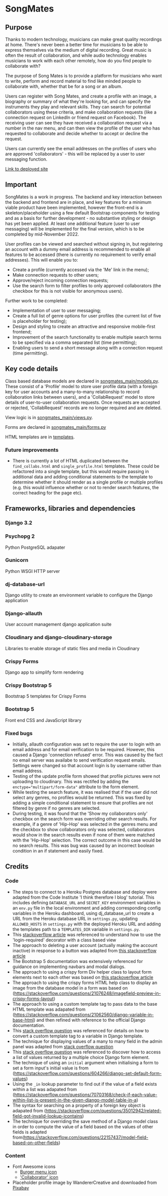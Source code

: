 # SongMates

## Purpose

Thanks to modern technology, musicians can make great quality recordings at home. There's never been a better time for musicians to be able to express themselves via the 
medium of digital recording. Great music is often the result of collaboration, and while audio technology enables musicians to work with each other remotely, how do you find people to collaborate with?
 
The purpose of Song Mates is to provide a platform for musicians who want to write, perform and record material to find like minded people to collaborate with, whether that be for a song or an album.

Users can register with Song Mates, and create a profile with an image, a biography or summary of what they're looking for, and can specify the instruments they play and relevant skills. They can search for potential collaborators using these criteria, and make collaboration requests (like a connection request on LinkedIn or friend request on Facebook). The receiving user can see they have received a collaboration request via a number in the nav menu, and can then view the profile of the user who has requested to collaborate and decide whether to accept or decline the request. 

Users can currently see the email addresses on the profiles of users who are approved 'collaborators' - this will be replaced by a user to user messaging function.

[Link to deployed site](https://songmates.herokuapp.com/)

## **Important**

SongMates is a work in progress. The backend and key interaction between the backend and frontend are in place, and key features for a minimum viable product have been implemented, however the front-end is a skeleton/placeholder using a few default Bootstrap components for testing and as a basis for further development - no substantive styling or design has yet been applied. At least one additional feature (user to user messaging) will be implemented for the final version, which is to be completed by mid-November 2022.

User profiles can be viewed and searched without signing in, but registering an account with a dummy email address is recommended to enable all features to be accessed (there is currently no requirement to verify email addresses). This will enable you to:

- Create a profile (currently accessed via the 'Me' link in the menu);
- Make connection requests to other users;
- Approve/reject incoming connection requests;
- Use the search form to filter profiles to only approved collaborators (the checkbox for this is not visible for anonymous users).

Further work to be completed:

- Implementation of user to user messaging;
- Create a full list of genre options for user profiles (the current list of five is placeholder for testing);
- Design and styling to create an attractive and responsive mobile-first frontend;
- Improvement of the search functionality to enable multiple search terms to be specified via a comma separated list (time permitting);
- Enabling users to send a short message along with a connection request (time permitting).

## Key code details

Class based database models are declared in [songmates_main/models.py](https://github.com/andy-guttridge/song-mates/blob/a391de9ce36a807fb7125c7e3f413a86d03d08bf/songmates_main/models.py). These consist of a 'Profile' model to store user profile data (with a foreign key for user accounts and a many-to-many relationship to record collaboration links between users), and a 'CollabRequest' model to store details of user-to-user collaboration requests. Once requests are accepted or rejected, 'CollabRequest' records are no longer required and are deleted.

View logic is in [songmates_main/views.py](https://github.com/andy-guttridge/song-mates/blob/a391de9ce36a807fb7125c7e3f413a86d03d08bf/songmates_main/views.py).

Forms are declared in [songmates_main/forms.py](https://github.com/andy-guttridge/song-mates/blob/a391de9ce36a807fb7125c7e3f413a86d03d08bf/songmates_main/forms.py)

HTML templates  are in [templates](https://github.com/andy-guttridge/song-mates/blob/a391de9ce36a807fb7125c7e3f413a86d03d08bf/templates).

### Future improvements

- There is currently a lot of HTML duplicated between the `find_collabs.html` and `single_profile.html` templates. These could be refactored into a single template, but this would require passing in additional data and adding conditional statements to the template to determine whether it should render as a single profile or multiple profiles (e.g. this would influence whether or not to render search features, the correct heading for the page etc).

## Frameworks, libraries and dependencies

### Django 3.2

### Psychopg 2
Python PostgreSQL adapater

### Gunicorn
Python WSGI HTTP server

### dj-database-url
Django utility to create an environment variable to configure the Django application

### Django-allauth
User account management django application suite

### Cloudinary and django-cloudinary-storage
Libraries to enable storage of static files and media in Cloudinary

### Crispy Forms
Django app to simplify form rendering

### Crispy Bootstrap 5
Bootstrap 5 templates for Crispy Forms

### Bootstrap 5
Front end CSS and JavaScript library

### Fixed bugs
- Initially, allauth configuration was set to require the user to login with an email address and for email verification to be required. However, this caused a Django 'connection refused' error. This was caused by the fact no email server was availabe to send verification request emails. Settings were changed so that account login is by username rather than email address. 
- Testing of the update profile form showed that profile pictures were not uploading to cloudinary. This was rectifed by adding the `enctype="multipart/form-data"` attribute to the form element.
- While testing the search feature, it was realised that if the user did not select any genres, no profiles would be returned. This was fixed by adding a simple conditional statement to ensure that profiles are not filtered by genre if no genres are selected.
- During testing, it was found that the 'Show my collaborators only' checkbox on the search form was overriding other search results. For example, if a genre of 'Hip-Hop' was selected in the genres menu and the checkbox to show collaborators only was selected, collaborators would show in the search results even if none of them were matched with the 'Hip-Hop' selection. The correct outcome in this case would be no search results. This was bug was caused by an incorrect boolean condition in an if statement and easily fixed.

## Credits

### Code

- The steps to connect to a Heroku Postgres database and deploy were adapted from the Code Institute 'I think therefore I blog' tutorial. This includes defining `DATABASE_URL` and `SECRET_KEY` environment variables in an `env.py` file in the local environment and adding corresponding config variables in the Heroku dashboard, using dj_database_url to create a URL from the Heroku database URL in `settings.py`, updating `ALLOWED_HOSTS` in `settings.py` with the deployed Heroku URL and adding the templates path to a `TEMPLATES_DIR` variable in `settings.py`.
- This [stackoverflow article](https://stackoverflow.com/questions/68810221/login-required-decorator-gives-object-has-no-attribute-user-error) was referenced to understand how to use the 'login-required' decorator with a class based view
- The approach to deleting a user account (actually making the account inactive) in response to a button was adapted from [this stackoverflow article](https://stackoverflow.com/questions/38047408/how-to-allow-user-to-delete-account-in-django-allauth)
- The Bootstrap 5 documentation was extensively referenced for guidance on implementing navbars and modal dialogs.
- The approach to using a crispy form Div helper class to layout form elements next to each other was based on [this stackoverflow article](https://stackoverflow.com/questions/23021746/get-two-fields-inline-in-django-crispy-forms-but-not-others-horizontal)
- The approach to using the crispy forms HTML help class to display an image from the database model in a form was based on (https://stackoverflow.com/questions/21076248/imagefield-preview-in-crispy-forms-layout)
- The approach to using a custom template tag to pass data to the base HTML template was adapated from (https://stackoverflow.com/questions/21062560/django-variable-in-base-html) and then refined with reference to the official Django documentation.
- This [stack overflow question](https://stackoverflow.com/questions/53672002/how-to-call-conditional-statements-on-template-tags-with-no-arguments-django) was referenced for details on how to convert a custom template tag to a variable in Django template.
- The technique for displaying values of a many to many field in the admin panel was adapted from [stack overflow question](https://stackoverflow.com/questions/18108521/many-to-many-in-list-display-django)
- This [stack overflow question](https://stackoverflow.com/questions/21666963/django-forms-multiplechoicefield-only-selects-one-value) was referenced to discover how to access a list of values returned by a multiple choice Django form element.
- The technique of using an `initial` argument when initialising a form to set a form input's initial value is from (https://stackoverflow.com/questions/604266/django-set-default-form-values)
- Using the `_in` lookup parameter to find out if the value of a field exists within a list was adapated from (https://stackoverflow.com/questions/70703168/check-if-each-value-within-list-is-present-in-the-given-django-model-table-in-a)
- The syntax for searching on a property of a foreign key object is adapated from (https://stackoverflow.com/questions/35012942/related-field-got-invalid-lookup-icontains)
- The technique for overriding the save method of a Django model class in order to compute the value of a field based on the values of other fields is adapted from(https://stackoverflow.com/questions/22157437/model-field-based-on-other-fields)

### Content

- Font Awesome icons
    - [Burger menu icon](https://fontawesome.com/icons/bars?s=solid&f=classic)
    - ['Collaborator' icon](https://fontawesome.com/icons/user?s=solid&f=classic)
- Placeholder profile image by WandererCreative and downloaded from [Pixabay](https://pixabay.com/images/id-973460/)